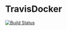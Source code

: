 # TravisDocker
[![Build Status](https://travis-ci.com/mactrz/TravisDocker.svg?branch=main)](https://travis-ci.com/mactrz/TravisDocker)